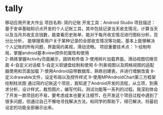 # tally
移动应用开发大作业
项目名称:  简约记账
开发工具：Android Studio
项目描述：基于安卓基础知识点开发的个人记账工具，其中包括记录当天收支情况，计算当天以及当月共收支总钱数，能查看历史账单，能对于每月收支情况进行图标分析，百分比分析，
能够搜索用户关于某种记录的全部收支情况等功能。基本上能够解决个人记账的所有问题，界面简约美观，滑动流畅。
项目重要技术点：
	1-绘制布局，掌握android基本view控件的属性和使用		
	2-熟练掌握Activity页面展示，跳转和传值
	3-使用碎片加载界面，滑动视图切换页面
	4-自定义对话框
	5-自定义软键盘绘制和使用
	6-列表视图以及网格视图的适配器使用和页面加载
	7-使用Android自带数据库，熟练创建表，并进行增删改查
	8-定义drawable文件，设定布局以及控件样式
	9-使用MPAndroidChart第三方框架绘制柱状图
  通过简约记账这个项目，我知道了Android开发的流程，从立项，到需求分析，设计样式，裁剪图片，编写代码，测试功能等一系列的过程。我深刻体会了开发一款项目的不易，要考虑成本也要关注细节，在开发这个项目过程中遇到了很多问题，但通过自己不懈地寻找解决方法，和同学的帮助下，得已解决，将最初设定的功能全部展示出来。
